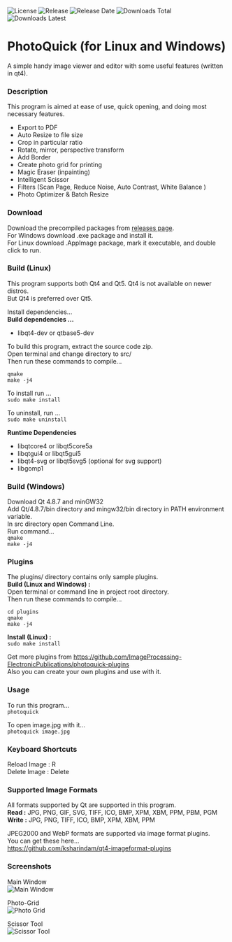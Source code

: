 ![License](https://img.shields.io/github/license/ksharindam/photoquick)
![Release](https://img.shields.io/github/v/release/ksharindam/photoquick)
![Release Date](https://img.shields.io/github/release-date/ksharindam/photoquick)
![Downloads Total](https://img.shields.io/github/downloads/ksharindam/photoquick/total)
![Downloads Latest](https://img.shields.io/github/downloads/ksharindam/photoquick/latest/total)

# PhotoQuick (for Linux and Windows)
A simple handy image viewer and editor with some useful features (written in qt4).

### Description
This program is aimed at ease of use, quick opening, and doing most necessary features.  

 * Export to PDF  
 * Auto Resize to file size  
 * Crop in particular ratio  
 * Rotate, mirror, perspective transform  
 * Add Border  
 * Create photo grid for printing  
 * Magic Eraser (inpainting)  
 * Intelligent Scissor  
 * Filters  (Scan Page, Reduce Noise, Auto Contrast, White Balance )  
 * Photo Optimizer & Batch Resize  


### Download
Download the precompiled packages from [releases page](https://github.com/ksharindam/photoquick/releases).  
For Windows download .exe package and install it.  
For Linux download .AppImage package, mark it executable, and double click to run.  

### Build (Linux)
This program supports both Qt4 and Qt5. Qt4 is not available on newer distros.  
But Qt4 is preferred over Qt5.  

Install dependencies...  
**Build dependencies ...**  
 * libqt4-dev or qtbase5-dev  

To build this program, extract the source code zip.  
Open terminal and change directory to src/  
Then run these commands to compile...  
```
qmake  
make -j4  
```

To install run ...  
`sudo make install`  

To uninstall, run ...  
`sudo make uninstall`  

**Runtime Dependencies**  
* libqtcore4 or libqt5core5a  
* libqtgui4 or libqt5gui5  
* libqt4-svg or libqt5svg5  (optional for svg support)  
* libgomp1  

### Build (Windows)
Download Qt 4.8.7 and minGW32  
Add Qt/4.8.7/bin directory and mingw32/bin directory in PATH environment variable.  
In src directory open Command Line.  
Run command...  
`qmake`  
`make -j4`  

### Plugins
The plugins/ directory contains only sample plugins.  
**Build (Linux and Windows) :**  
Open terminal or command line in project root directory.  
Then run these commands to compile...  
```
cd plugins  
qmake  
make -j4  
```  
**Install (Linux) :**  
`sudo make install`  

Get more plugins from https://github.com/ImageProcessing-ElectronicPublications/photoquick-plugins  
Also you can create your own plugins and use with it.  

### Usage
To run this program...  
`photoquick`  

To open image.jpg with it...  
`photoquick image.jpg`  

### Keyboard Shortcuts
Reload Image : R  
Delete Image : Delete  

### Supported Image Formats
All formats supported by Qt are supported in this program.  
**Read :** JPG, PNG, GIF, SVG, TIFF, ICO, BMP, XPM, XBM, PPM, PBM, PGM  
**Write :** JPG, PNG, TIFF, ICO, BMP, XPM, XBM, PPM  

JPEG2000 and WebP formats are supported via image format plugins.  
You can get these here...  
https://github.com/ksharindam/qt4-imageformat-plugins  

### Screenshots

Main Window  
![Main Window](data/screenshots/Screenshot1.jpg)  

Photo-Grid  
![Photo Grid](data/screenshots/Screenshot2.jpg)  

Scissor Tool  
![Scissor Tool](data/screenshots/Screenshot3.jpg)  

